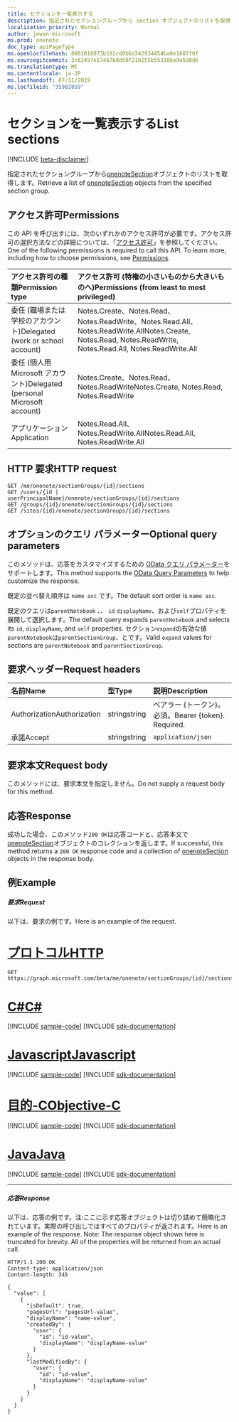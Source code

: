 ```yaml
---
title: セクションを一覧表示する
description: 指定されたセクショングループから section オブジェクトのリストを取得します。
localization_priority: Normal
author: jewan-microsoft
ms.prod: onenote
doc_type: apiPageType
ms.openlocfilehash: 8801816073b182cd0b6d342934454ba8e1607f0f
ms.sourcegitcommit: 2c62457e57467b8d50f21b255b553106a9a5d8d6
ms.translationtype: MT
ms.contentlocale: ja-JP
ms.lasthandoff: 07/31/2019
ms.locfileid: "35982859"
---
```

# <a name="list-sections"></a><span data-ttu-id="f821d-103">セクションを一覧表示する</span><span class="sxs-lookup"><span data-stu-id="f821d-103">List sections</span></span>

[!INCLUDE [beta-disclaimer](../../includes/beta-disclaimer.md)]

<span data-ttu-id="f821d-104">指定されたセクショングループから[onenoteSection](../resources/onenotesection.md)オブジェクトのリストを取得します。</span><span class="sxs-lookup"><span data-stu-id="f821d-104">Retrieve a list of [onenoteSection](../resources/onenotesection.md) objects from the specified section group.</span></span>
## <a name="permissions"></a><span data-ttu-id="f821d-105">アクセス許可</span><span class="sxs-lookup"><span data-stu-id="f821d-105">Permissions</span></span>
<span data-ttu-id="f821d-p101">この API を呼び出すには、次のいずれかのアクセス許可が必要です。アクセス許可の選択方法などの詳細については、「[アクセス許可](/graph/permissions-reference)」を参照してください。</span><span class="sxs-lookup"><span data-stu-id="f821d-p101">One of the following permissions is required to call this API. To learn more, including how to choose permissions, see [Permissions](/graph/permissions-reference).</span></span>

|<span data-ttu-id="f821d-108">アクセス許可の種類</span><span class="sxs-lookup"><span data-stu-id="f821d-108">Permission type</span></span>      | <span data-ttu-id="f821d-109">アクセス許可 (特権の小さいものから大きいものへ)</span><span class="sxs-lookup"><span data-stu-id="f821d-109">Permissions (from least to most privileged)</span></span>              |
|:--------------------|:---------------------------------------------------------|
|<span data-ttu-id="f821d-110">委任 (職場または学校のアカウント)</span><span class="sxs-lookup"><span data-stu-id="f821d-110">Delegated (work or school account)</span></span> | <span data-ttu-id="f821d-111">Notes.Create、Notes.Read、Notes.ReadWrite、Notes.Read.All、Notes.ReadWrite.All</span><span class="sxs-lookup"><span data-stu-id="f821d-111">Notes.Create, Notes.Read, Notes.ReadWrite, Notes.Read.All, Notes.ReadWrite.All</span></span>    |
|<span data-ttu-id="f821d-112">委任 (個人用 Microsoft アカウント)</span><span class="sxs-lookup"><span data-stu-id="f821d-112">Delegated (personal Microsoft account)</span></span> | <span data-ttu-id="f821d-113">Notes.Create、Notes.Read、Notes.ReadWrite</span><span class="sxs-lookup"><span data-stu-id="f821d-113">Notes.Create, Notes.Read, Notes.ReadWrite</span></span>    |
|<span data-ttu-id="f821d-114">アプリケーション</span><span class="sxs-lookup"><span data-stu-id="f821d-114">Application</span></span> | <span data-ttu-id="f821d-115">Notes.Read.All、Notes.ReadWrite.All</span><span class="sxs-lookup"><span data-stu-id="f821d-115">Notes.Read.All, Notes.ReadWrite.All</span></span> |

## <a name="http-request"></a><span data-ttu-id="f821d-116">HTTP 要求</span><span class="sxs-lookup"><span data-stu-id="f821d-116">HTTP request</span></span>
<!-- { "blockType": "ignored" } -->
```http
GET /me/onenote/sectionGroups/{id}/sections
GET /users/{id | userPrincipalName}/onenote/sectionGroups/{id}/sections
GET /groups/{id}/onenote/sectionGroups/{id}/sections
GET /sites/{id}/onenote/sectionGroups/{id}/sections
```
## <a name="optional-query-parameters"></a><span data-ttu-id="f821d-117">オプションのクエリ パラメーター</span><span class="sxs-lookup"><span data-stu-id="f821d-117">Optional query parameters</span></span>
<span data-ttu-id="f821d-118">このメソッドは、応答をカスタマイズするための [OData クエリ パラメーター](https://developer.microsoft.com/graph/docs/concepts/query_parameters)をサポートします。</span><span class="sxs-lookup"><span data-stu-id="f821d-118">This method supports the [OData Query Parameters](https://developer.microsoft.com/graph/docs/concepts/query_parameters) to help customize the response.</span></span>

<span data-ttu-id="f821d-119">既定の並べ替え順序は `name asc` です。</span><span class="sxs-lookup"><span data-stu-id="f821d-119">The default sort order is `name asc`.</span></span>

<span data-ttu-id="f821d-120">既定のクエリは`parentNotebook` 、、 `id` `displayName`、および`self`プロパティを展開して選択します。</span><span class="sxs-lookup"><span data-stu-id="f821d-120">The default query expands `parentNotebook` and selects its `id`, `displayName`, and `self` properties.</span></span> <span data-ttu-id="f821d-121">セクション`expand`の有効な値`parentNotebook`は`parentSectionGroup`、とです。</span><span class="sxs-lookup"><span data-stu-id="f821d-121">Valid `expand` values for sections are `parentNotebook` and `parentSectionGroup`.</span></span>


## <a name="request-headers"></a><span data-ttu-id="f821d-122">要求ヘッダー</span><span class="sxs-lookup"><span data-stu-id="f821d-122">Request headers</span></span>
| <span data-ttu-id="f821d-123">名前</span><span class="sxs-lookup"><span data-stu-id="f821d-123">Name</span></span>       | <span data-ttu-id="f821d-124">型</span><span class="sxs-lookup"><span data-stu-id="f821d-124">Type</span></span> | <span data-ttu-id="f821d-125">説明</span><span class="sxs-lookup"><span data-stu-id="f821d-125">Description</span></span>|
|:-----------|:------|:----------|
| <span data-ttu-id="f821d-126">Authorization</span><span class="sxs-lookup"><span data-stu-id="f821d-126">Authorization</span></span>  | <span data-ttu-id="f821d-127">string</span><span class="sxs-lookup"><span data-stu-id="f821d-127">string</span></span>  | <span data-ttu-id="f821d-p103">ベアラー {トークン}。必須。</span><span class="sxs-lookup"><span data-stu-id="f821d-p103">Bearer {token}. Required.</span></span> |
| <span data-ttu-id="f821d-130">承諾</span><span class="sxs-lookup"><span data-stu-id="f821d-130">Accept</span></span> | <span data-ttu-id="f821d-131">string</span><span class="sxs-lookup"><span data-stu-id="f821d-131">string</span></span> | `application/json` |

## <a name="request-body"></a><span data-ttu-id="f821d-132">要求本文</span><span class="sxs-lookup"><span data-stu-id="f821d-132">Request body</span></span>
<span data-ttu-id="f821d-133">このメソッドには、要求本文を指定しません。</span><span class="sxs-lookup"><span data-stu-id="f821d-133">Do not supply a request body for this method.</span></span>

## <a name="response"></a><span data-ttu-id="f821d-134">応答</span><span class="sxs-lookup"><span data-stu-id="f821d-134">Response</span></span>

<span data-ttu-id="f821d-135">成功した場合、このメソッド`200 OK`は応答コードと、応答本文で[onenoteSection](../resources/onenotesection.md)オブジェクトのコレクションを返します。</span><span class="sxs-lookup"><span data-stu-id="f821d-135">If successful, this method returns a `200 OK` response code and a collection of [onenoteSection](../resources/onenotesection.md) objects in the response body.</span></span>
## <a name="example"></a><span data-ttu-id="f821d-136">例</span><span class="sxs-lookup"><span data-stu-id="f821d-136">Example</span></span>
##### <a name="request"></a><span data-ttu-id="f821d-137">要求</span><span class="sxs-lookup"><span data-stu-id="f821d-137">Request</span></span>
<span data-ttu-id="f821d-138">以下は、要求の例です。</span><span class="sxs-lookup"><span data-stu-id="f821d-138">Here is an example of the request.</span></span>

# <a name="httptabhttp"></a>[<span data-ttu-id="f821d-139">プロトコル</span><span class="sxs-lookup"><span data-stu-id="f821d-139">HTTP</span></span>](#tab/http)
<!-- {
  "blockType": "request",
  "name": "sectiongroup_get_sections"
}-->
```http
GET https://graph.microsoft.com/beta/me/onenote/sectionGroups/{id}/sections
```
# <a name="ctabcsharp"></a>[<span data-ttu-id="f821d-140">C#</span><span class="sxs-lookup"><span data-stu-id="f821d-140">C#</span></span>](#tab/csharp)
[!INCLUDE [sample-code](../includes/snippets/csharp/sectiongroup-get-sections-csharp-snippets.md)]
[!INCLUDE [sdk-documentation](../includes/snippets/snippets-sdk-documentation-link.md)]

# <a name="javascripttabjavascript"></a>[<span data-ttu-id="f821d-141">Javascript</span><span class="sxs-lookup"><span data-stu-id="f821d-141">Javascript</span></span>](#tab/javascript)
[!INCLUDE [sample-code](../includes/snippets/javascript/sectiongroup-get-sections-javascript-snippets.md)]
[!INCLUDE [sdk-documentation](../includes/snippets/snippets-sdk-documentation-link.md)]

# <a name="objective-ctabobjc"></a>[<span data-ttu-id="f821d-142">目的-C</span><span class="sxs-lookup"><span data-stu-id="f821d-142">Objective-C</span></span>](#tab/objc)
[!INCLUDE [sample-code](../includes/snippets/objc/sectiongroup-get-sections-objc-snippets.md)]
[!INCLUDE [sdk-documentation](../includes/snippets/snippets-sdk-documentation-link.md)]

# <a name="javatabjava"></a>[<span data-ttu-id="f821d-143">Java</span><span class="sxs-lookup"><span data-stu-id="f821d-143">Java</span></span>](#tab/java)
[!INCLUDE [sample-code](../includes/snippets/java/sectiongroup-get-sections-java-snippets.md)]
[!INCLUDE [sdk-documentation](../includes/snippets/snippets-sdk-documentation-link.md)]

---

##### <a name="response"></a><span data-ttu-id="f821d-144">応答</span><span class="sxs-lookup"><span data-stu-id="f821d-144">Response</span></span>
<span data-ttu-id="f821d-p104">以下は、応答の例です。注:ここに示す応答オブジェクトは切り詰めて簡略化されています。実際の呼び出しではすべてのプロパティが返されます。</span><span class="sxs-lookup"><span data-stu-id="f821d-p104">Here is an example of the response. Note: The response object shown here is truncated for brevity. All of the properties will be returned from an actual call.</span></span>
<!-- {
  "blockType": "response",
  "truncated": true,
  "@odata.type": "microsoft.graph.onenoteSection",
  "isCollection": true
} -->
```http
HTTP/1.1 200 OK
Content-type: application/json
Content-length: 345

{
  "value": [
    {
      "isDefault": true,
      "pagesUrl": "pagesUrl-value",
      "displayName": "name-value",      
      "createdBy": {
        "user": {
          "id": "id-value",
          "displayName": "displayName-value"
        }
      },
      "lastModifiedBy": {
        "user": {
          "id": "id-value",
          "displayName": "displayName-value"
        }
      }
    }
  ]
}
```

<!-- uuid: 8fcb5dbc-d5aa-4681-8e31-b001d5168d79
2015-10-25 14:57:30 UTC -->
<!--
{
  "type": "#page.annotation",
  "description": "List sections",
  "keywords": "",
  "section": "documentation",
  "tocPath": "",
  "suppressions": [
  ]
}
-->

